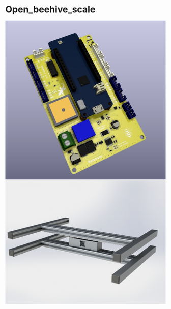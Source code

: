 # Open_beehive_scale
![This is an image](https://github.com/Ratamuse/Open_beehive_scale/blob/master/PCB%20ruche.jpg)
![This is an image](https://github.com/Ratamuse/Open_beehive_scale/blob/master/Scale.JPG)
